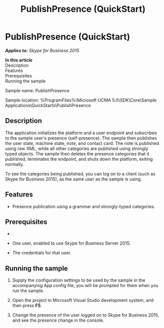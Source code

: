 ﻿---
title: PublishPresence (QuickStart)
TOCTitle: PublishPresence (QuickStart)
ms:assetid: d3ae55a9-9cf6-40aa-9cab-33aeceb2ae37
ms:mtpsurl: https://msdn.microsoft.com/en-us/library/Dn454837(v=office.16)
ms:contentKeyID: 65240100
ms.date: 07/27/2015
mtps_version: v=office.16
---

# PublishPresence (QuickStart)


_**Applies to:** Skype for Business 2015_

**In this article**  
Description  
Features  
Prerequisites  
Running the sample  

Sample name: PublishPresence

Sample location: %ProgramFiles%\\Microsoft UCMA 5.0\\SDK\\Core\\Sample Applications\\QuickStarts\\PublishPresence

## Description

The application initializes the platform and a user endpoint and subscribes to the sample user's presence (self-presence). The sample then publishes the user state, machine state, note, and contact card. The note is published using raw XML, while all other categories are published using strongly typed objects. The sample then deletes the presence categories that it published, terminates the endpoint, and shuts down the platform, exiting normally.

To see the categories being published, you can log on to a client (such as Skype for Business 2015), as the same user as the sample is using.

## Features

  - Presence publication using a grammar and strongly-typed categories.

## Prerequisites

  - .

  - One user, enabled to use Skype for Business Server 2015.

  - The credentials for that user.

## Running the sample

1.  Supply the configuration settings to be used by the sample in the accompanying App.config file, you will be prompted for them when you run the sample.

2.  Open the project in Microsoft Visual Studio development system, and then press **F5**.

3.  Change the presence of the user logged on to Skype for Business 2015, and see the presence change in the console.

